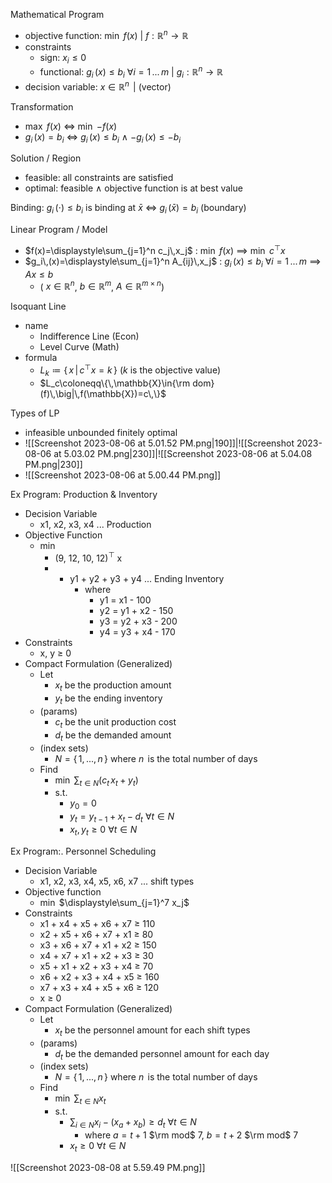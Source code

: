 
Mathematical Program
- objective function:  $\min$ $f(x)$               | $f:\mathbb{R}^n\to\mathbb{R}$
- constraints
	- sign:            $x_i\leq 0$
	- functional:      $g_i\,(x)\leq b_i$  $\forall i=1\,...\,m$  | $g_i:\mathbb{R}^n\to\mathbb{R}$
- decision variable:   $x\in\mathbb{R}^n$                 $\,$| (vector)

Transformation
- $\max$ $f(x)$ $\iff$ $\min$ $-f(x)$
- $g_i\,(x)= b_i$ $\iff$ $g_i\,(x)\leq b_i$  $\land$  $-g_i\,(x)\leq -b_i$

Solution / Region
- feasible:  all constraints are satisfied
- optimal:   feasible  $\land$  objective function is at best value

Binding:  $g_i\,(\cdot)\leq b_i$ is binding at $\bar x$ $\iff$ $g_i\,(\bar x)=b_i$  (boundary)


Linear Program / Model
- $f(x)=\displaystyle\sum_{j=1}^n c_j\,x_j$ :  $\min$ $f(x)$ $\implies$ $\min$ $c^{\top}x$
- $g_i\,(x)=\displaystyle\sum_{j=1}^n A_{ij}\,x_j$ :  $g_i\,(x)\leq b_i$  $\forall i=1\,...\,m$ $\implies$ $Ax\leq b$
	- ( $x\in\mathbb{R}^n$, $b\in\mathbb{R}^m$, $A\in\mathbb{R}^{m\times n}$)

Isoquant Line
- name
	- Indifference Line (Econ)
	- Level Curve (Math)
- formula
	- $L_k\coloneqq\{\,x\,\big|\,c^{\top}x=k\,\}$   ($k$ is the objective value)
	- $L_c\coloneqq\{\,\mathbb{X}\in{\rm dom}(f)\,\big|\,f(\mathbb{X})=c\,\}$

Types of LP
- infeasible          unbounded               finitely optimal
- ![[Screenshot 2023-08-06 at 5.01.52 PM.png|190]]|![[Screenshot 2023-08-06 at 5.03.02 PM.png|230]]|![[Screenshot 2023-08-06 at 5.04.08 PM.png|230]]
- ![[Screenshot 2023-08-06 at 5.00.44 PM.png]]


Ex Program:  Production & Inventory
- Decision Variable
	- x1, x2, x3, x4                 ... Production
- Objective Function
	- $\min$
		- (9, 12, 10, 12)$^{\top}$ x
		- + y1 + y2 + y3 + y4        ... Ending Inventory
			- where
				- y1 = x1 - 100
				- y2 = y1 + x2 - 150
				- y3 = y2 + x3 - 200
				- y4 = y3 + x4 - 170
- Constraints
	- x, y $\geq$ 0
- Compact Formulation (Generalized)
	- Let
		- $x_t$ be the production amount
		- $y_t$ be the ending inventory
	- (params)
		- $c_t$ be the unit production cost  
		- $d_t$ be the demanded amount
	- (index sets)
		- $N=\{\,1,\,...,\,n\,\}$ where $n\,$ is the total number of days
	- Find
		- $\min$ $\displaystyle\sum_{t\in N}(c_t\,x_t+y_t)$
		- s.t.
			- $y_0=0$
			- $y_t=y_{t-1}+x_t-d_t$  $\forall t\in N$
			- $x_t,\,y_t\geq0$  $\forall t\in N$

Ex Program:.  Personnel Scheduling
- Decision Variable
	- x1, x2, x3, x4, x5, x6, x7     ... shift types
- Objective function
	- $\min$ $\displaystyle\sum_{j=1}^7 x_j$
- Constraints
	- x1  +  x4 + x5 + x6 + x7 $\geq$ 110
	- x2  +  x5 + x6 + x7 + x1 $\geq$ 80
	- x3  +  x6 + x7 + x1 + x2 $\geq$ 150
	- x4  +  x7 + x1 + x2 + x3 $\geq$ 30
	- x5  +  x1 + x2 + x3 + x4 $\geq$ 70
	- x6  +  x2 + x3 + x4 + x5 $\geq$ 160
	- x7  +  x3 + x4 + x5 + x6 $\geq$ 120
	- x $\geq$ 0
- Compact Formulation (Generalized)
	- Let
		- $x_t$ be the personnel amount for each shift types
	- (params)
		- $d_t$ be the demanded personnel amount for each day
	- (index sets)
		- $N=\{\,1,\,...,\,n\,\}$ where $n\,$ is the total number of days
	- Find
		- $\min$ $\displaystyle\sum_{t\in N}x_t$
		- s.t.
			- $\displaystyle\sum_{i\in N}x_i-(x_{a}+x_{b})\geq d_t$  $\forall t\in N$
				- where $a=t+1$ $\rm mod$ $7$, $b=t+2$ $\rm mod$ $7$
			- $x_t\geq0$  $\forall t\in N$

![[Screenshot 2023-08-08 at 5.59.49 PM.png]]